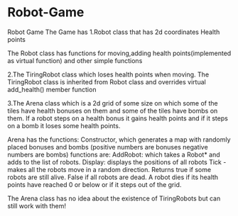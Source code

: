 # Robot-Game
Robot Game
The Game has
 1.Robot class that has
	 2d coordinates
   Health points

The Robot class has functions for 
  moving,adding health points(implemented as virtual function) and other simple functions 
  
2.The TiringRobot class which loses health points when moving. 
  The TiringRobot class is inherited from Robot class and  overrides virtual add_health() member function

3.The Arena class which is a 2d grid of some size on which some of the tiles have health bonuses on them and some of the tiles have 
  bombs on them. If a robot steps on a health bonus it gains health points and if it steps on a bomb it loses some health points.

Arena has the functions:
	Constructor, which generates a map with randomly placed bonuses and bombs (positive numbers are bonuses negative numbers are bombs)
  functions are:
	AddRobot: which takes a Robot* and adds to the list of robots.
	Display: displays the positions of all robots 
	Tick - makes all the robots move in a random direction. Returns true if some robots are still alive. 
  False if all robots are dead. A robot dies if its health points have reached 0 or below or if it steps out of the grid.

The Arena class has no idea about the existence of TiringRobots but can still work with them!
